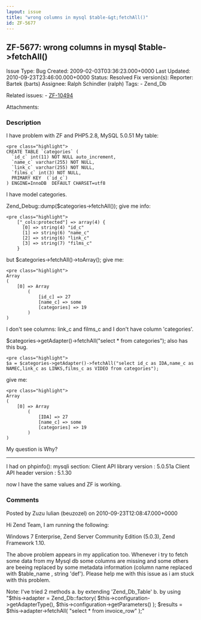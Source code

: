 ```yaml
---
layout: issue
title: "wrong columns in mysql $table-&gt;fetchAll()"
id: ZF-5677
---
```


ZF-5677: wrong columns in mysql $table->fetchAll()
--------------------------------------------------

 Issue Type: Bug Created: 2009-02-03T03:36:23.000+0000 Last Updated: 2010-09-23T23:46:00.000+0000 Status: Resolved Fix version(s): 
 Reporter:  Bartek (barts)  Assignee:  Ralph Schindler (ralph)  Tags: - Zend\_Db
 
 Related issues: - [ZF-10494](/issues/browse/ZF-10494)
 
 Attachments: 
### Description

I have problem with ZF and PHP5.2.8, MySQL 5.0.51 My table:

 
    <pre class="highlight">
    CREATE TABLE `categories` (
      `id_c` int(11) NOT NULL auto_increment,
      `name_c` varchar(255) NOT NULL,
      `link_c` varchar(255) NOT NULL,
      `films_c` int(3) NOT NULL,
      PRIMARY KEY  (`id_c`)
    ) ENGINE=InnoDB  DEFAULT CHARSET=utf8


I have model categories.

Zend\_Debug::dump($categories->fetchAll()); give me info:

 
    <pre class="highlight">
        ["_cols:protected"] => array(4) {
          [0] => string(4) "id_c"
          [1] => string(6) "name_c"
          [2] => string(6) "link_c"
          [3] => string(7) "films_c"
        }


but $categories->fetchAll()->toArray(); give me:

 
    <pre class="highlight">
    Array
    (
        [0] => Array
            (
                [id_c] => 27
                [name_c] => some
                [categories] => 19
            )
    )


I don't see columns: link\_c and films\_c and I don't have column 'categories'.

$categories->getAdapter()->fetchAll("select \* from categories"); also has this bug.

 
    <pre class="highlight">
    $a = $categories->getAdapter()->fetchAll("select id_c as IDA,name_c as NAMEC,link_c as LINKS,films_c as VIDEO from categories");


give me:

 
    <pre class="highlight">
    Array
    (
        [0] => Array
            (
                [IDA] => 27
                [name_c] => some
                [categories] => 19
            )
    )


My question is Why?

- - - - - -

I had on phpinfo(): mysqli section: Client API library version : 5.0.51a Client API header version : 5.1.30

now I have the same values and ZF is working.

 

 

### Comments

Posted by Zuzu Iulian (beuzozel) on 2010-09-23T12:08:47.000+0000

Hi Zend Team, I am running the following:

Windows 7 Enterprise, Zend Server Community Edition (5.0.3), Zend Framework 1.10.

The above problem appears in my application too. Whenever i try to fetch some data from my Mysql db some columns are missing and some others are beeing replaced by some metadata information (column name replaced with $table\_name , string 'def'). Please help me with this issue as i am stuck with this problem.

Note: I've tried 2 methods a. by extending 'Zend\_Db\_Table' b. by using "$this->adapter = Zend\_Db::factory( $this->configuration->getAdapterType(), $this->configuration->getParameters() ); $results = $this->adapter->fetchAll( "select \* from invoice\_row" );"

 

 